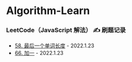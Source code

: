 # Algorithm-Learn





### LeetCode（JavaScript 解法） ✍️ 刷题记录
* [58. 最后一个单词长度](https://github.com/lulu-s/LeetCode/blob/main/leetcode/58.%E6%9C%80%E5%90%8E%E4%B8%80%E4%B8%AA%E5%8D%95%E8%AF%8D%E9%95%BF%E5%BA%A6.md) - 2022.1.23
* [66. 加一](https://github.com/lulu-s/LeetCode/blob/main/leetcode/66.%20%E5%8A%A0%E4%B8%80.md) - 2022.1.23
